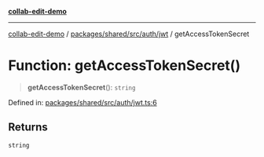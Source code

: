 [**collab-edit-demo**](../../../../../../README.md)

***

[collab-edit-demo](../../../../../../README.md) / [packages/shared/src/auth/jwt](../README.md) / getAccessTokenSecret

# Function: getAccessTokenSecret()

> **getAccessTokenSecret**(): `string`

Defined in: [packages/shared/src/auth/jwt.ts:6](https://github.com/austyle-io/pub-sub-demo/blob/facd25f09850fc4e78e94ce267c52e173d869933/packages/shared/src/auth/jwt.ts#L6)

## Returns

`string`
